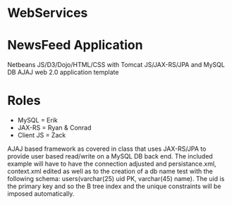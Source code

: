 # WebServices
# NewsFeed Application
Netbeans JS/D3/Dojo/HTML/CSS with Tomcat JS/JAX-RS/JPA and MySQL DB AJAJ web 2.0 application template

# Roles
- MySQL =  Erik
- JAX-RS = Ryan & Conrad
- Client JS = Zack


AJAJ based framework as covered in class that uses JAX-RS/JPA to provide user based read/write on a MySQL DB back end.  The included example will have to have the connection adjusted and persistance.xml, context.xml edited as well as to the creation of a db name test with the following schema: users(varchar(25) uid PK, varchar(45) name).  The uid is the primary key and so the B tree index and the unique constraints will be imposed automatically.
